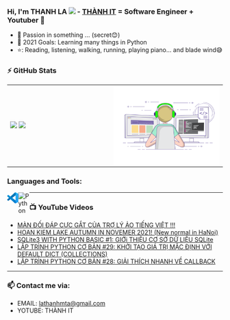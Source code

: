 ### Hi, I'm THANH LA <img src="https://media.giphy.com/media/hvRJCLFzcasrR4ia7z/giphy.gif" width="25px"> -  [THÀNH IT][website] = Software Engineer + Youtuber 🌻  


- 🔭 Passion in something ... (secret😊)
- 💪 2021 Goals: Learning many things in Python
- ⭐: Reading, listening, walking, running, playing piano... and blade wind😅

### :zap: GitHub Stats

<table>
<tr>
  <td width="48%">
    <img src="https://github-readme-stats.vercel.app/api?username=ThanhLa1802&show_icons=true&hide=contribs,issues&hide_border=true" />
    <img src="https://github-readme-stats.vercel.app/api/top-langs/?username=ThanhLa1802&layout=compact&show_icons=true&hide_border=true" />
  </td>
  <td width="52%"><img alt="gif" align="right" src=".github/assets/coding-freak.gif"/></td>
</tr>
<table>

### Languages and Tools:
<img align="left" alt="Visual Studio Code" width="26px" src="https://raw.githubusercontent.com/github/explore/80688e429a7d4ef2fca1e82350fe8e3517d3494d/topics/visual-studio-code/visual-studio-code.png" />
<img align="left" alt="Python" width="26px" src="https://upload.wikimedia.org/wikipedia/commons/thumb/0/0a/Python.svg/1200px-Python.svg.png" /> 

---

### 📺 YouTube Videos

<!-- YOUTUBE:START -->
- [MÀN ĐỐI ĐÁP CỰC GẮT CỦA TRỢ LÝ ẢO TIẾNG VIỆT !!!](https://www.youtube.com/watch?v=Ckm829B1nv0)
- [HOAN KIEM LAKE AUTUMN IN NOVEMER 2021! &lpar;New normal in HaNoi&rpar;](https://www.youtube.com/watch?v=7egmpDJfR5s)
- [SQLite3 WITH PYTHON BASIC #1: GIỚi THIỆU CƠ SỞ DỮ LIỆU SQLite](https://www.youtube.com/watch?v=rdQAXBS3kHg)
- [LẬP TRÌNH PYTHON CƠ BẢN #29: KHỞI TẠO GIÁ TRỊ MẶC ĐỊNH VỚI  DEFAULT DICT &lpar;COLLECTIONS&rpar;](https://www.youtube.com/watch?v=9iqt9EhCXwQ)
- [LẬP TRÌNH PYTHON CƠ BẢN #28: GIẢI THÍCH NHANH VỀ CALLBACK](https://www.youtube.com/watch?v=9uoBnCS0MFw)
<!-- YOUTUBE:END -->

---

### 📫 Contact me via:
- EMAIL: lathanhmta@gmail.com
- YOTUBE: THÀNH IT

[website]: https://www.youtube.com/channel/UC9L5_YMFz8JfBeQtUic8-3A
